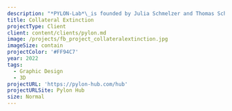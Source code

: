```yaml
---
description: "*PYLON-Lab*\_is founded by Julia Schmelzer and Thomas Schmelzer and presents curated exhibitions with a focus on time based, digital and new media art. PYLON-Lab focuses on encouraging audiences to engage with experimental approaches of contemporary art in a digitizing time and society.\\n\\nSpecialized in curating and exhibition design on- and offline, PYLON-Lab frequently collaborates with organizations and creatives on various projects.\n\nAnimated program teaser.\n"
title: Collateral Extinction
projectType: Client
client: content/clients/pylon.md
image: /projects/fb_project_collateralextinction.jpg
imageSize: contain
projectColor: '#FF94C7'
year: 2022
tags:
  - Graphic Design
  - 3D
projectURL: 'https://pylon-hub.com/hub'
projectURLSite: Pylon Hub
size: Normal
---
```


